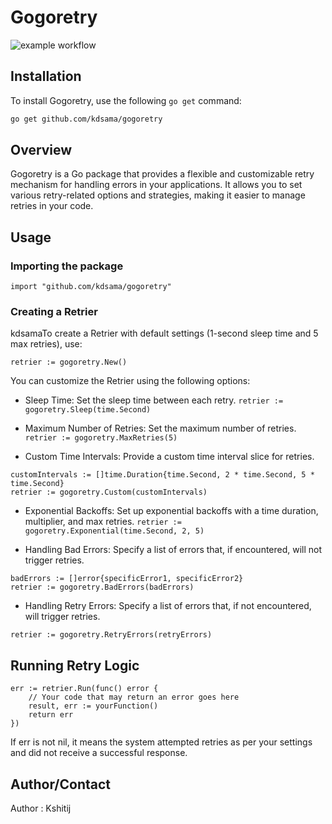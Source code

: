 # Gogoretry

![example workflow](https://github.com/kdsama/gogoretry/actions/workflows/go.yml/badge.svg)

## Installation

To install Gogoretry, use the following `go get` command:

```sh
go get github.com/kdsama/gogoretry
```


## Overview
Gogoretry is a Go package that provides a flexible and customizable retry mechanism for handling errors in your applications. It allows you to set various retry-related options and strategies, making it easier to manage retries in your code.

## Usage 

### Importing the package 

``` import "github.com/kdsama/gogoretry" ```

### Creating a Retrier 

kdsamaTo create a Retrier with default settings (1-second sleep time and 5 max retries), use:

``` retrier := gogoretry.New() ```

You can customize the Retrier using the following options:

+ Sleep Time: Set the sleep time between each retry.
``` retrier := gogoretry.Sleep(time.Second) ```

+ Maximum Number of Retries: Set the maximum number of retries.
``` retrier := gogoretry.MaxRetries(5) ```

+ Custom Time Intervals: Provide a custom time interval slice for retries.
``` 
customIntervals := []time.Duration{time.Second, 2 * time.Second, 5 * time.Second} 
retrier := gogoretry.Custom(customIntervals) 
```

+ Exponential Backoffs: Set up exponential backoffs with a time duration, multiplier, and max retries.
``` retrier := gogoretry.Exponential(time.Second, 2, 5) ```

+ Handling Bad Errors: Specify a list of errors that, if encountered, will not trigger retries.
``` b
badErrors := []error{specificError1, specificError2} 
retrier := gogoretry.BadErrors(badErrors)
```

+ Handling Retry Errors: Specify a list of errors that, if not encountered, will trigger retries.
``` retryErrors := []error{specificError1, specificError2} 
retrier := gogoretry.RetryErrors(retryErrors)
```


## Running Retry Logic
``` Use the Run method to execute the retry logic:
err := retrier.Run(func() error {
    // Your code that may return an error goes here
    result, err := yourFunction()
    return err
}) 
```

If err is not nil, it means the system attempted retries as per your settings and did not receive a successful response.

## Author/Contact
Author : Kshitij 












